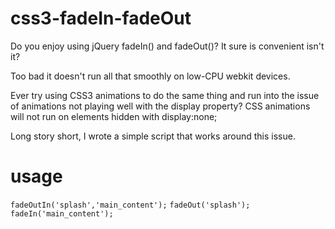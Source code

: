 css3-fadeIn-fadeOut
===================

Do you enjoy using jQuery fadeIn() and fadeOut()? It sure is convenient isn't it?

Too bad it doesn't run all that smoothly on low-CPU webkit devices.



Ever try using CSS3 animations to do the same thing and run into the issue of animations not playing well with the display property? CSS animations will not run on elements hidden with display:none;


Long story short, I wrote a simple script that works around this issue.

usage
=====
`fadeOutIn('splash','main_content');`
`fadeOut('splash');`
`fadeIn('main_content');`
